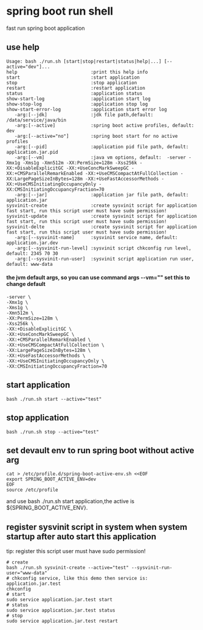# spring boot run shell
fast run spring boot application
## use help
```shell
Usage: bash ./run.sh [start|stop|restart|status|help|...] [--active="dev"]...
help                           :print this help info
start                          :start application
stop                           :stop application
restart                        :restart application
status                         :application status
show-start-log                 :application start log
show-stop-log                  :application stop log
show-start-error-log           :application start error log
   -arg:[--jdk]                :jdk file path,default: /data/service/java/bin
   -arg:[--active]             :spring boot active profiles, default: dev
   -arg:[--active="no"]        :spring boot start for no active profiles
   -arg:[--pid]                :application pid file path, default: application.jar.pid
   -arg:[--vm]                 :java vm options, default:  -server -Xmx1g -Xms1g -Xmn512m -XX:PermSize=128m -Xss256k -XX:+DisableExplicitGC -XX:+UseConcMarkSweepGC -XX:+CMSParallelRemarkEnabled -XX:+UseCMSCompactAtFullCollection -XX:LargePageSizeInBytes=128m -XX:+UseFastAccessorMethods -XX:+UseCMSInitiatingOccupancyOnly -XX:CMSInitiatingOccupancyFraction=70
   -arg:[--jar]                :application jar file path, default: application.jar
sysvinit-create                :create sysvinit script for application fast start, run this script user must have sudo permission!
sysvinit-update                :create sysvinit script for application fast start, run this script user must have sudo permission!
sysvinit-delte                 :create sysvinit script for application fast start, run this script user must have sudo permission!
   -arg:[--sysvinit-name]      :sysvinit service name, default: application.jar.dev
   -arg:[--sysvinit-run-level] :sysvinit script chkconfig run level, default: 2345 70 30
   -arg:[--sysvinit-run-user]  :sysvinit script application run user, default: www-data
```
#### the jvm default args, so you can use command args --vm="" set this to change default
```shell
-server \
-Xmx1g \
-Xms1g \
-Xmn512m \
-XX:PermSize=128m \
-Xss256k \
-XX:+DisableExplicitGC \
-XX:+UseConcMarkSweepGC \
-XX:+CMSParallelRemarkEnabled \
-XX:+UseCMSCompactAtFullCollection \
-XX:LargePageSizeInBytes=128m \
-XX:+UseFastAccessorMethods \
-XX:+UseCMSInitiatingOccupancyOnly \
-XX:CMSInitiatingOccupancyFraction=70 
```
## start application
```shell
bash ./run.sh start --active="test"
```
## stop application
```shell
bash ./run.sh stop --active="test"
```
## set devault env to run spring boot without active arg
```shell
cat > /etc/profile.d/spring-boot-active-env.sh <<EOF
export SPRING_BOOT_ACTIVE_ENV=dev
EOF
source /etc/profile
```
and use bash ./run.sh start application,the active is ${SPRING_BOOT_ACTIVE_ENV}.
## register sysvinit script in system when system startup after auto start this application
tip: register this script user must have sudo permission!
```shell
# create 
bash ./run.sh sysvinit-create --active="test" --sysvinit-run-user="www-data"
# chkconfig service, like this demo then service is: application.jar.test
chkconfig
# start 
sudo service application.jar.test start 
# status
sudo service application.jar.test status
# stop
sudo service application.jar.test restart
```